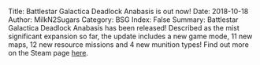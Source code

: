 Title: Battlestar Galactica Deadlock Anabasis is out now!
Date: 2018-10-18
Author: MilkN2Sugars
Category: BSG
Index: False
Summary: Battlestar Galactica Deadlock Anabasis has been released! Described as the mist significant expansion so far, the update includes a new game mode, 11 new maps, 12 new resource missions and 4 new munition types! Find out more on the Steam page [here](https://store.steampowered.com/app/879240/Battlestar_Galactica_Deadlock_Anabasis).
